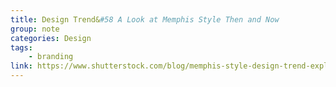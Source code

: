 ```yaml
---
title: Design Trend&#58 A Look at Memphis Style Then and Now
group: note
categories: Design
tags:
    - branding
link: https://www.shutterstock.com/blog/memphis-style-design-trend-explained
---
```

